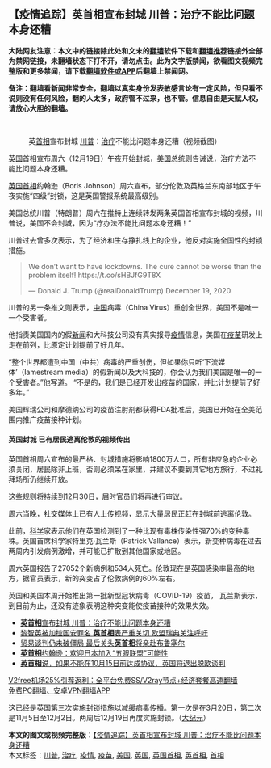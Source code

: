  <h2>【疫情追踪】英首相宣布封城 川普：治疗不能比问题本身还糟</h2> <p class="notice"><b>大陆网友注意：本文中的链接除此处和文末的<a href="https://github.com/bannedbook/fanqiang" >翻墙</a>软件下载和<a href="https://github.com/killgcd/justmysocks/blob/master/README.md">翻墙推荐</a>链接外全部为禁网链接，未翻墙状态下打不开，请勿点击。此为文字版禁闻，欲看图文视频完整版和更多禁闻，请下载<a href="https://github.com/bannedbook/fanqiang">翻墙软件或APP</a>后翻墙上禁闻网。</p><p>备注：翻墙看新闻非常安全，翻墙以真实身份发表敏感言论有一定风险，但只看不说则没有任何风险，翻的人太多，政府管不过来，也不管。信息自由是天赋人权，请放心大胆的翻墙。</b></p>  <div class="entry"> <br /> <figure><figcaption class="wp-caption-text">英<a href="https://www.bannedbook.org/bnews/tag/%e9%a6%96%e7%9b%b8/" class="st_tag internal_tag" rel="tag" title="标签 首相 下的日志">首相</a>宣布封城 <a href="https://www.bannedbook.org/bnews/tag/%e5%b7%9d%e6%99%ae/" class="st_tag internal_tag" rel="tag" title="标签 川普 下的日志">川普</a>：<a href="https://www.bannedbook.org/bnews/tag/%e6%b2%bb%e7%96%97/" class="st_tag internal_tag" rel="tag" title="标签 治疗 下的日志">治疗</a>不能比问题本身还糟（视频截图）</figcaption></figure> <p><a href="https://www.bannedbook.org/bnews/tag/%e8%8b%b1%e5%9b%bd/" class="st_tag internal_tag" rel="tag" title="标签 英国 下的日志">英国</a>首相宣布周六（12月19日）午夜开始封城，<a href="https://www.bannedbook.org/bnews/tag/%e7%be%8e%e5%9b%bd/" class="st_tag internal_tag" rel="tag" title="标签 美国 下的日志">美国</a>总统则告诫说，治疗方法不能比问题本身还糟。</p> <p><a href="https://www.bannedbook.org/bnews/tag/%e8%8b%b1%e5%9b%bd%e9%a6%96%e7%9b%b8/" class="st_tag internal_tag" rel="tag" title="标签 英国首相 下的日志">英国首相</a>约翰逊（Boris Johnson）周六宣布，部分伦敦及英格兰东南部地区于午夜实施“四级”封锁，这是英国警报系统最高级别。</p> <p>美国总统川普（特朗普）周六在推特上连续转发两条英国首相宣布封城的视频，川普说，美国不会封城，因为“疗办法不能比问题本身还糟！”</p> <p>川普过去曾多次表示，为了经济和生存挣扎线上的企业，他反对实施全国性的封锁措施。</p>  <blockquote class="twitter-tweet" data-width="550" data-dnt="true"> <p>We don’t want to have lockdowns. The cure cannot be worse than the problem itself! https://t.co/sHBJfG9T8X</p> <p>&mdash; Donald J. Trump (@realDonaldTrump) December 19, 2020</p> </blockquote> <p>川普的另一条推文则表示，<span class='wp_keywordlink_affiliate'><a href="https://www.bannedbook.org/" title="中国" target="_blank">中国</a></span>病毒（China Virus）重创全世界，美国不是唯一一个受害者。</p> <p>他指责美国国内的假<span class='wp_keywordlink_affiliate'><a href="https://www.bannedbook.org/" title="新闻">新闻</a></span>和大科技公司没有真实报导<a href="https://www.bannedbook.org/bnews/tag/%E7%96%AB%E6%83%85/" class="st_tag internal_tag" rel="tag" title="标签 疫情 下的日志">疫情</a>信息，美国在<a href="https://www.bannedbook.org/bnews/tag/%e7%96%ab%e8%8b%97/" class="st_tag internal_tag" rel="tag" title="标签 疫苗 下的日志">疫苗</a>研发上走在前列，比原定计划提前了好几年。</p>  <p>“整个世界都遭到中国（中共）病毒的严重创伤，但如果你只听‘下流媒体’（lamestream media）的假新闻以及大科技的，你会认为我们美国是唯一的一个受害者。”他写道。 “不是的，我们是已经开发出疫苗的国家，并比计划提前了好多年。”</p> <p>美国辉瑞公司和摩德纳公司的疫苗注射剂都获得FDA批准后，美国已开始在全美范围内推广疫苗接种计划。</p> <h4><strong>英国封城 已有居民逃离伦敦的视频传出</strong></h4> <p>英国首相周六宣布的最严格、封城措施将影响1800万人口，所有非应急的企业必须关闭，居民除非上班，否则必须呆在家里，并建议不要到其它地方旅行，不过礼拜场所仍继续开放。</p> <p>这些规则将持续到12月30日，届时官员们将再进行审议。</p>  <p>周六当晚，社交媒体上已有人上传视频，显示大量居民正赶在封城前逃离伦敦。</p> <p>此前，<span class='wp_keywordlink'><a href="https://www.bannedbook.org/forum11/topic309.html" title="禁片：“科学”的棍子" target="_blank">科学</a></span>家表示他们在英国检测到了一种比现有毒株传染性强70%的变种毒株。英国首席科学家特里克·瓦兰斯（Patrick Vallance）表示，新变种病毒在过去两周内引发病例激增，并可能已扩散到其他国家或地区。</p> <p>周六英国报告了27052个新病例和534人死亡。伦敦现在是英国感染率最高的地方，据官员表示，新的突变占了伦敦病例的60%左右。</p> <p>英国和美国本周开始推出第一批新型冠状病毒（COVID-19）疫苗， 瓦兰斯表示，到目前为止，还没有迹象表明这种突变能使疫苗接种的效果失效。</p>  <ul class='op-related-articles' title='相关阅读'> <li><a href='https://www.bannedbook.org/bnews/cbnews/20201221/1451745.html' target='_blank'><b>英首相</b>宣布封城 川普：治疗不能比问题本身还糟</a></li> <li><a href='https://www.bannedbook.org/bnews/cnnews/hknews/20201212/1446027.html' target='_blank'>黎智英被加控国安罪名 <b>英首相</b>表严重关切 欧盟瑞典关注呼吁</a></li> <li><a href='https://www.bannedbook.org/bnews/comments/20201208/1444270.html' target='_blank'>贸易谈判仍未破僵局 最后关头<b>英首相</b>将亲赴布鲁塞尔</a></li> <li><a href='https://www.bannedbook.org/bnews/worldnews/20200917/1397887.html' target='_blank'><b>英首相</b>约翰逊：欢迎日本加入“五眼联盟”可能性</a></li> <li><a href='https://www.bannedbook.org/bnews/worldnews/20200907/1392173.html' target='_blank'><b>英首相</b>说，如果不能在10月15日前达成协议，英国将退出脱欧谈判</a></li> </ul> <p class="texttj"> <a href="https://www.bannedbook.org/forum23/topic22702.html" target="_blank">V2free机场25%引荐返利：全平台免费SS/V2ray节点+经济套餐高速翻墙</a><br/> <a href="https://github.com/bannedbook/fanqiang/wiki/%E7%A6%81%E9%97%BB%E7%BD%91%E5%AE%89%E5%8D%93%E7%BF%BB%E5%A2%99%E6%96%B0%E9%97%BBAPP" target="_blank">免费PC翻墙、安卓VPN翻墙APP</a></p><p>这已经是英国第三次实施封锁措施以减缓病毒传播。第一次是在3月20日，第二次是11月5日至12月2日。两周后12月19日再度实施封锁。（<span class='wp_keywordlink_affiliate'><a href="http://www.epochtimes.com/" title="大纪元" target="_blank">大纪元</a></span>）</p><a name='sharetosocial'></a>       <div><b>本文的图文或视频完整版</b>：<a href='https://www.bannedbook.org/bnews/comments/20201222/1452402.html'>【疫情追踪】英首相宣布封城 川普：治疗不能比问题本身还糟</a></div>  </div><!--END ENTRY--> <div class="postfooter"> <div>本文标签：<a href="https://www.bannedbook.org/bnews/tag/%e5%b7%9d%e6%99%ae/" rel="tag">川普</a>, <a href="https://www.bannedbook.org/bnews/tag/%e6%b2%bb%e7%96%97/" rel="tag">治疗</a>, <a href="https://www.bannedbook.org/bnews/tag/%E7%96%AB%E6%83%85/" rel="tag">疫情</a>, <a href="https://www.bannedbook.org/bnews/tag/%e7%96%ab%e8%8b%97/" rel="tag">疫苗</a>, <a href="https://www.bannedbook.org/bnews/tag/%e7%be%8e%e5%9b%bd/" rel="tag">美国</a>, <a href="https://www.bannedbook.org/bnews/tag/%e8%8b%b1%e5%9b%bd/" rel="tag">英国</a>, <a href="https://www.bannedbook.org/bnews/tag/%e8%8b%b1%e5%9b%bd%e9%a6%96%e7%9b%b8/" rel="tag">英国首相</a>, <a href="https://www.bannedbook.org/bnews/tag/%E8%8B%B1%E9%A6%96%E7%9B%B8/" rel="tag">英首相</a>, <a href="https://www.bannedbook.org/bnews/tag/%e9%a6%96%e7%9b%b8/" rel="tag">首相</a></div>  </div><!--END POSTFOOTER--> 